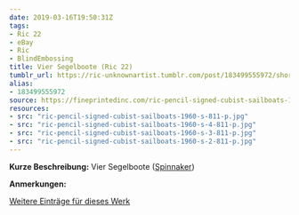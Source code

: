 ```yaml
---
date: 2019-03-16T19:50:31Z
tags:
- Ric 22
- eBay
- Ric
- BlindEmbossing
title: Vier Segelboote (Ric 22)
tumblr_url: https://ric-unknownartist.tumblr.com/post/183499555972/short-description-three-sailing-boats
alias:
- 183499555972
source: https://fineprintedinc.com/ric-pencil-signed-cubist-sailboats-1960s-811-p.asp
resources:
- src: "ric-pencil-signed-cubist-sailboats-1960-s-811-p.jpg"
- src: "ric-pencil-signed-cubist-sailboats-1960-s-4-811-p.jpg"
- src: "ric-pencil-signed-cubist-sailboats-1960-s-3-811-p.jpg"
- src: "ric-pencil-signed-cubist-sailboats-1960-s-2-811-p.jpg"
---
```


**Kurze Beschreibung:** Vier Segelboote ([Spinnaker](https://de.wikipedia.org/wiki/Spinnaker))

**Anmerkungen:**

[Weitere Einträge für dieses Werk](/tags/ric-22)
